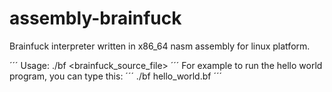 # assembly-brainfuck
Brainfuck interpreter written in x86_64 nasm assembly for linux platform.


´´´
Usage: ./bf <brainfuck_source_file>
´´´
For example to run the hello world program, you can type this:
´´´
./bf hello_world.bf
´´´


